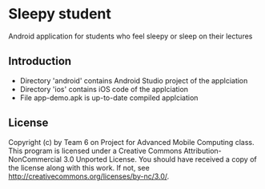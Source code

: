 # Sleepy student

Android application for students who feel sleepy or sleep on their lectures

Introduction
---------------
- Directory 'android' contains Android Studio project of the applciation
- Directory 'ios' contains iOS code of the applciation
- File app-demo.apk is up-to-date compiled applciation


License
-------
Copyright (c) by Team 6 on Project for Advanced Mobile Computing class. This program is licensed under a Creative Commons Attribution-NonCommercial 3.0 Unported License. You should have received a copy of the license along with this work. If not, see http://creativecommons.org/licenses/by-nc/3.0/.
